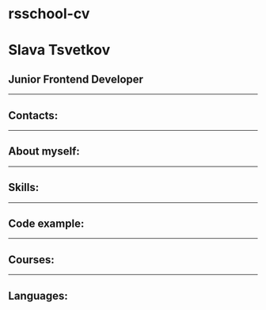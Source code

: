 # rsschool-cv
# Slava Tsvetkov
## Junior Frontend Developer
---
## Contacts:

---
## About myself:

---
## Skills:

---
## Code example:

---
## Courses:

---
## Languages:

